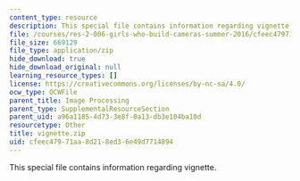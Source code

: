 ```yaml
---
content_type: resource
description: This special file contains information regarding vignette.
file: /courses/res-2-006-girls-who-build-cameras-summer-2016/cfeec47971aa8d218ed36e49d7714894_vignette.zip
file_size: 669129
file_type: application/zip
hide_download: true
hide_download_original: null
learning_resource_types: []
license: https://creativecommons.org/licenses/by-nc-sa/4.0/
ocw_type: OCWFile
parent_title: Image Processing
parent_type: SupplementalResourceSection
parent_uid: a96a1185-4d73-3e8f-0a13-db3e104ba10d
resourcetype: Other
title: vignette.zip
uid: cfeec479-71aa-8d21-8ed3-6e49d7714894
---
```

This special file contains information regarding vignette.